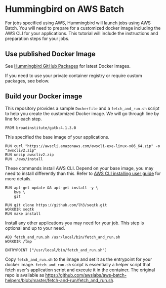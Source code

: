 # Hummingbird on AWS Batch

For jobs specified using AWS, Hummingbird will launch jobs using AWS Batch. You will need to prepare for a customized docker image including the AWS CLI for your applications. This tutorial will include the instructions and preparation steps for your jobs.

## Use published Docker Image
See [Hummingbird GitHub Packages](https://github.com/orgs/StanfordBioinformatics/packages?tab=packages&repo_name=Hummingbird) for latest Docker Images.

If you need to use your private container registry or require custom packages, see below.

## Build your Docker image
This repository provides a sample `Dockerfile` and a `fetch_and_run.sh` script to help you create the customized Docker image. We will go through line by line for each step.

```
FROM broadinstitute/gatk:4.1.3.0
```
This specified the base image of your applications.

```
RUN curl "https://awscli.amazonaws.com/awscli-exe-linux-x86_64.zip" -o "awscliv2.zip"
RUN unzip awscliv2.zip
RUN ./aws/install
```
These commands install AWS CLI. Depend on your base image, you may need to install differently than this. Refer to [AWS CLI installing user guide](https://docs.aws.amazon.com/cli/latest/userguide/cli-chap-install.html) for more details.

```
RUN apt-get update && apt-get install -y \
    bwa \
    git

RUN git clone https://github.com/lh3/seqtk.git
WORKDIR seqtk
RUN make install
```
Install any other applications you may need for your job. This step is optional and up to your need.

```
ADD fetch_and_run.sh /usr/local/bin/fetch_and_run.sh
WORKDIR /tmp

ENTRYPOINT ["/usr/local/bin/fetch_and_run.sh"]
```
Copy `fetch_and_run.sh` to the image and set it as the entrypoint for your docker image. `fetch_and_run.sh` script is essentially a helper script that fetch user's application script and execute it in the container. The original repo is available as https://github.com/awslabs/aws-batch-helpers/blob/master/fetch-and-run/fetch_and_run.sh.
